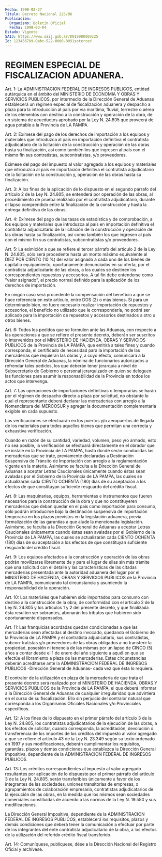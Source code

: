 ```yaml
---
Fecha: 1998-02-27
Título: Decreto Nacional 225/98
Publicación:
  Organismo: Boletín Oficial
  Fecha: 1998-03-04
Estado: Vigente
SAIJ: https://www.saij.gob.ar/DN19980000225
Id: 123456789-0abc-522-0000-8991soterced
---
```

# REGIMEN ESPECIAL DE FISCALIZACION ADUANERA.

<a id="1"></a>
Art. 1: La  ADMINISTRACION  FEDERAL  DE  INGRESOS PUBLICOS, entidad autárquica en el ámbito del MINISTERIO DE  ECONOMIA Y OBRAS Y  SERVICIOS  PUBLICOS, por intermedio de la Dirección  General  de Aduanas establecerá un régimen especial de fiscalización aduanera y despacho a plaza  para  la  introducción  al país por vía marítima, fluvial,  terrestre  o  aérea de los elementos  con  destino  a  la construcción y operación  de  la  obra, de un sistema de acueductos aprobado por la Ley N. 24.805 que proveerá  de  agua  potable  a la Provincia de LA PAMPA.

<a id="2"></a>
Art.  2: Exímese  del  pago de los derechos de importación a los equipos  y  materiales  que  introduzca   al  país  en  importación definitiva  el contratista adjudicatario de  la  licitación  de  la construcción  y  operación  de las obras hasta su finalización, así como  también  los que ingresen  al  país  con  el  mismo  fin  sus contratistas, subcontratistas, y/o proveedores.

Exímese del pago  del  impuesto  al  valor agregado a los equipos y materiales  que  introduzca  al país en importación  definitiva  el contratista adjudicatario de la  licitación  de  la construcción y, operación de las obras hasta su finalización.

<a id="3"></a>
Art. 3: A los fines de la aplicación de lo dispuesto en el segundo párrafo del  artículo  2  de  la  Ley N. 24.805, se entenderá  por operación de las obras, al procedimiento de prueba realizado por el contratista adjudicatario, durante el lapso  comprendido  entre  la finalización  de  la  construcción y hasta la entrega definitiva de las obras.

<a id="4"></a>
Art.  4: Exímese del pago  de  las  tasas  de  estadística y  de comprobación,  a los equipos y materiales que introduzca al país en importación  definitiva    el    contratista  adjudicatario  de  la licitación de la construcción y operación  de  las  obras  hasta su finalización,  así  como  también  los que ingresen al país con  el mismo  fin  sus  contratistas,  subcontratistas    y/o  proveedores.

<a id="5"></a>
Art.  5:  La  eximición  a  que se refiere el tercer párrafo  del artículo 2 de la Ley N. 24.805,  sólo será procedente hasta un monto máximo equivalente al DIEZ POR CIENTO  (10  %) del valor asignado a cada  uno  de  los bienes de capital o equipamiento,  oportunamente denunciados en su  oferta,  por el contratista adjudicatario de las obras, a los cuales se destinen  los  correspondientes  repuestos y accesorios.  A  tal  fin debe entenderse como "valor asignado",  el precio normal definido  para  la  aplicación  de  los  derechos  de importación.

En  ningún caso será procedente la compensación del beneficio a que se hace referencia en este artículo, entre DOS (2) o más bienes. Si para  un  determinado bien, no fuere necesario realizar importación de repuestos  y  accesorios,  el  beneficio  no  utilizado  que  le correspondería,  no  podrá  ser  aplicado  para  la  importación de repuestos  y  accesorios  destinados  a  otro  u  otros  bienes.

<a id="6"></a>
Art.  6: Todos los pedidos que se formulen ante las Aduanas,  con respecto a  las  operaciones  a que se refiere el presente decreto, deberán ser suscritos o intervenidos por el MINISTERIO DE HACIENDA, OBRAS Y SERVICIOS PUBLICOS de la Provincia de LA PAMPA, que emitirá a tales fines y cuando corresponda,  el  certificado  de  necesidad para la importación de las mercaderías que requieran las obras y, a cuyo  efecto,  comunicará  a  la  Dirección General de Aduanas,  la nómina de funcionarios autorizados  a  refrendar tales pedidos, los que deberán tener jerarquía a nivel de Subsecretario  de Gobierno o personal  jerarquizado  en  quien  se  deleguen las funciones  para asumir la responsabilidad de la Provincia  en  todos  los actos que intervenga.

<a id="7"></a>
Art. 7: Las operaciones de importaciones definitivas o temporarias se harán por el régimen de despacho directo a plaza por  solicitud, no   obstante  lo  cual  el  representante  deberá  declarar  las mercaderías con arreglo a la Nomenclatura del MERCOSUR y agregar la documentación  complementaria  exigible  en  cada  supuesto.

Las verificaciones se efectuarán en los puertos y/o aeropuertos  de llegada  de  los materiales para todos aquellos bienes que permitan una correcta y exhaustiva verificación.

Cuando en razón de su cantidad, variedad, volumen, peso y/o armado, esto no sea posible,  la  verificación se efectuará directamente en el obrador que se instale en  la Provincia de LA PAMPA, hasta donde serán  conducidas  las  mercaderías    que  se  trate,  previamente declaradas a Destinación Suspensiva de Tránsito  de Importación con arreglo  a  la  reglamentación vigente en la materia.  Asimismo  se faculta  a  la  Dirección  General  de  Aduanas  a  aceptar  Letras Caucionales únicamente  cuando  éstas sean avaladas por el Gobierno de la Provincia de LA PAMPA, las cuales se actualizarán cada CIENTO OCHENTA (180) días de su aceptación a los efectos de que constituyan    suficiente   resguardo  del  crédito  fiscal.

<a id="8"></a>
Art. 8: Las maquinarias, equipos,  herramientas e instrumentos que fueren  necesarios  para  la construcción  de  la  obra  y  que  no constituyeren  mercaderías  que   deban  quedar  en  el  país  como importación  para  consumo,  sólo  podrán    introducirse  bajo  la destinación  suspensiva  de importación temporaria  en  los  plazos previstos en la legislación  aduanera,  previa formalización de las garantías  a  que  alude  la mencionada legislación.  Asimismo,  se faculta  a  la  Dirección  General  de  Aduanas  a  aceptar  Letras Caucionales únicamente cuando  éstas  sean avaladas por el Gobierno de la Provincia de LA PAMPA, las cuales se actualizarán cada CIENTO OCHENTA (180) días de su aceptación a los efectos de que constituyan suficiente resguardo del crédito fiscal.

<a id="9"></a>
Art. 9: Los equipos afectados a la construcción y operación de las obras podrán movilizarse libremente de y para el lugar de ellas sin más trámite que una solicitud con el detalle  y las características de  las  citadas mercaderías presentada ante la autoridad  aduanera del lugar por el MINISTERIO DE HACIENDA, OBRAS Y SERVICIOS PUBLICOS de la Provincia  de  LA  PAMPA,  comunicando  tal  circunstancia  y asumiendo la responsabilidad de la operación.

<a id="10"></a>
Art. 10: Los materiales que hubieren sido importados para consumo con  destino  a  la  construcción de la obra, de conformidad con el artículo 2 de la Ley N. 24.805  y  los artículos 1 y 2 del presente decreto, y que finalizada ésta resulten ser sobrantes, abonarán los tributos  que  hubieren  sido  oportunamente    dispensados.

<a id="11"></a>
Art. 11: Las franquicias acordadas quedan condicionadas a que las mercaderías  sean  afectadas  al  destino   invocado,  quedando  el Gobierno de la Provincia de LA PAMPA y el contratista adjudicatario, sus contratistas, subcon-tratistas  y/o  proveedores de  las  obras obligados a no transferir la propiedad, posesión  ni tenencia de  las  mismas  por  un  lapso de CINCO (5) años a contar desde el 1 de enero del año siguiente  a aquél en que se efectúe el libramiento  a  plaza  de  las  mercaderías.  Estas  circunstancias deberán  acreditarse  ante la ADMINISTRACION  FEDERAL  DE  INGRESOS PUBLICOS -Dirección General  de  Aduanas-  cada  vez  que  ésta  lo requiera.

El  contralor  de  la  utilización en plaza de la mercadería de que trata el presente decreto  será  realizado  por  el  MINISTERIO  DE HACIENDA,  OBRAS  Y SERVICIOS PUBLICOS de la Provincia de LA PAMPA, el  que deberá informar  a  la  Dirección  General  de  Aduanas  de cualquier irregularidad que advirtiera en el curso de su fiscalización.   Ello  sin  perjuicio  del  contralor  natural  que corresponda a los  Organismos Oficiales Nacionales y/o Provinciales específicos.

<a id="12"></a>
Art. 12: A los fines  de  lo  dispuesto  en el primer párrafo del artículo 3 de la Ley N. 24.805, los contratistas adjudicatarios  de la  ejecución  de  las  obras,  a  los efectos de solicitar, cuando corresponda, la acreditación, devolución  o  transferencia  de  los importes  de  los  créditos del impuesto al valor agregado a que se refiere el artículo  43 de la Ley N. 23.349 según su texto ordenado en 1997 y sus modificaciones,  deberán cumplimentar los requisitos, garantías, plazos y demás condiciones  que  establezca la Dirección General  Impositiva,  dependiente de la ADMINISTRACION  FEDERAL  DE INGRESOS PUBLICOS.

<a id="13"></a>
Art.  13: Los créditos  correspondientes  al  impuesto  al valor agregado  resultantes  por aplicación de lo dispuesto por el primer párrafo del artículo 3 de  la  Ley N. 24.805,  serán transferibles únicamente  a  favor de los integrantes de las sociedades,  uniones transitorias  de    empresas,    o  agrupamientos  de  colaboración empresaria, contratistas adjudicatarios  de  la  ejecución  de  las obras,  en  la  medida  que  los mismos sean sociedades comerciales constituidas de acuerdo a las  normas  de  la  Ley  N. 19.550 y sus modificaciones.

La  Dirección  General Impositiva, dependiente de la ADMINISTRACION FEDERAL DE INGRESOS  PUBLICOS, establecerá los requisitos, plazos y demás condiciones que  deberá  tener la comunicación a efectuar por parte de los integrantes del ente  contratista  adjudicatario de la obra, a los efectos de la utilización del referido  crédito  fiscal transferido.

<a id="14"></a>
Art. 14: Comuníquese, publíquese, dése a la Dirección  Nacional del Registro  Oficial y archívese.